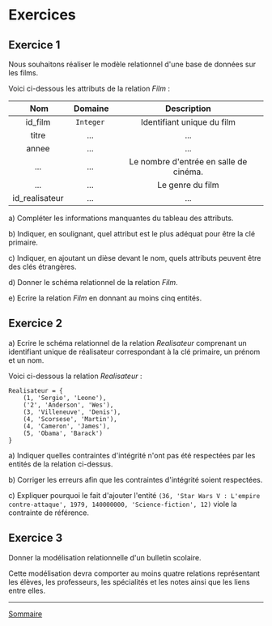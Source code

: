 # Exercices

## Exercice 1

Nous souhaitons réaliser le modèle relationnel d'une base de données sur les films.

Voici ci-dessous les attributs de la relation $Film$ :

| Nom | Domaine | Description |
| :---: | :---: | :---: |
| id_film | `Integer` | Identifiant unique du film |
| titre | ... | ... |
| annee | ... | ... |
| ... | ... | Le nombre d'entrée en salle de cinéma. |
| ... | ... | Le genre du film |
| id_realisateur | ... | ... |

a) Compléter les informations manquantes du tableau des attributs.

b) Indiquer, en soulignant, quel attribut est le plus adéquat pour être la clé primaire.

c) Indiquer, en ajoutant un dièse devant le nom, quels attributs peuvent être des clés étrangères.

d) Donner le schéma relationnel de la relation $Film$.

e) Ecrire la relation $Film$ en donnant au moins cinq entités.

## Exercice 2

a) Ecrire le schéma relationnel de la relation $Realisateur$ comprenant un identifiant unique de réalisateur correspondant à la clé primaire, un prénom et un nom.

Voici ci-dessous la relation $Realisateur$ :

```
Realisateur = {
    (1, 'Sergio', 'Leone'),
    ('2', 'Anderson', 'Wes'),
    (3, 'Villeneuve', 'Denis'),
    (4, 'Scorsese', 'Martin'),
    (4, 'Cameron', 'James'),
    (5, 'Obama', 'Barack')
}
```

a) Indiquer quelles contraintes d'intégrité n'ont pas été respectées par les entités de la relation ci-dessus.

b) Corriger les erreurs afin que les contraintes d'intégrité soient respectées.

c) Expliquer pourquoi le fait d'ajouter l'entité `(36, 'Star Wars V : L'empire contre-attaque', 1979, 140000000, 'Science-fiction', 12)` viole la contrainte de référence.

## Exercice 3

Donner la modélisation relationnelle d'un bulletin scolaire.

Cette modélisation devra comporter au moins quatre relations représentant les élèves, les professeurs, les spécialités et les notes ainsi que les liens entre elles.

_________________

[Sommaire](./../../README.md)

